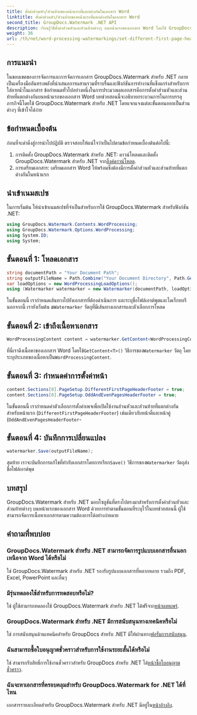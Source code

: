 ```yaml
---
title: ตั้งค่าส่วนหัว/ส่วนท้ายของหน้าแรกที่แตกต่างกันในเอกสาร Word
linktitle: ตั้งค่าส่วนหัว/ส่วนท้ายของหน้าแรกที่แตกต่างกันในเอกสาร Word
second_title: GroupDocs.Watermark .NET API
description: เรียนรู้วิธีตั้งค่าส่วนหัวและส่วนท้ายต่างๆ บนหน้าแรกของเอกสาร Word โดยใช้ GroupDocs.Watermark สำหรับ .NET
weight: 36
url: /th/net/word-processing-watermarkings/set-different-first-page-header-footer-word-docs/
---
```

## การแนะนำ
ในขอบเขตของการจัดการและการจัดการเอกสาร GroupDocs.Watermark สำหรับ .NET กลายเป็นเครื่องมืออันทรงพลังที่นำเสนอการผสานรวมที่ราบรื่นและฟังก์ชันการทำงานที่แข็งแกร่งสำหรับการใส่ลายน้ำในเอกสาร ข้อกำหนดทั่วไปอย่างหนึ่งในการประมวลผลเอกสารคือการตั้งค่าส่วนหัวและส่วนท้ายที่แตกต่างกันบนหน้าแรกของเอกสาร Word บทช่วยสอนนี้จะอธิบายกระบวนการในการบรรลุภารกิจนี้โดยใช้ GroupDocs.Watermark สำหรับ .NET โดยแจกแจงแต่ละขั้นตอนออกเป็นส่วนต่างๆ ที่เข้าใจได้ง่าย
## ข้อกำหนดเบื้องต้น
ก่อนที่จะดำดิ่งสู่การนำไปปฏิบัติ ตรวจสอบให้แน่ใจว่าเป็นไปตามข้อกำหนดเบื้องต้นต่อไปนี้:
1.  การติดตั้ง GroupDocs.Watermark สำหรับ .NET: ดาวน์โหลดและติดตั้ง GroupDocs.Watermark สำหรับ .NET จาก[ลิ้งค์ดาวน์โหลด](https://releases.groupdocs.com/Watermark/net/).
2. การเตรียมเอกสาร: เตรียมเอกสาร Word ให้พร้อมซึ่งต้องมีการตั้งค่าส่วนหัวและส่วนท้ายที่แตกต่างกันในหน้าแรก

## นำเข้าเนมสเปซ
ในการเริ่มต้น ให้นำเข้าเนมสเปซที่จำเป็นสำหรับการใช้ GroupDocs.Watermark สำหรับฟังก์ชัน .NET:
```csharp
using GroupDocs.Watermark.Contents.WordProcessing;
using GroupDocs.Watermark.Options.WordProcessing;
using System.IO;
using System;
```
## ขั้นตอนที่ 1: โหลดเอกสาร
```csharp
string documentPath = "Your Document Path";
string outputFileName = Path.Combine("Your Document Directory", Path.GetFileName(documentPath));
var loadOptions = new WordProcessingLoadOptions();
using (Watermarker watermarker = new Watermarker(documentPath, loadOptions))
```
ในขั้นตอนนี้ เรากำหนดเส้นทางไปยังเอกสารที่ต้องดำเนินการ และระบุชื่อไฟล์เอาต์พุตและไดเร็กทอรี นอกจากนี้ เรายังเริ่มต้น a`Watermarker` วัตถุที่มีเส้นทางเอกสารและตัวเลือกการโหลด
## ขั้นตอนที่ 2: เข้าถึงเนื้อหาเอกสาร
```csharp
WordProcessingContent content = watermarker.GetContent<WordProcessingContent>();
```
 ที่นี่เราดึงเนื้อหาของเอกสาร Word โดยใช้`GetContent<T>()` วิธีการของ`Watermarker` วัตถุ โดยระบุประเภทของเนื้อหาเป็น`WordProcessingContent`.
## ขั้นตอนที่ 3: กำหนดค่าการตั้งค่าหน้า
```csharp
content.Sections[0].PageSetup.DifferentFirstPageHeaderFooter = true;
content.Sections[0].PageSetup.OddAndEvenPagesHeaderFooter = true;
```
ในขั้นตอนนี้ เรากำหนดค่าตัวเลือกการตั้งค่าเพจเพื่อเปิดใช้งานส่วนหัวและส่วนท้ายที่แตกต่างกันสำหรับหน้าแรก (`DifferentFirstPageHeaderFooter`) เช่นเดียวกับหน้าคี่และหน้าคู่ (`OddAndEvenPagesHeaderFooter`-
## ขั้นตอนที่ 4: บันทึกการเปลี่ยนแปลง
```csharp
watermarker.Save(outputFileName);
```
 สุดท้าย เราจะบันทึกการแก้ไขที่ทำกับเอกสารโดยการเรียก`Save()` วิธีการของ`Watermarker` วัตถุส่งชื่อไฟล์เอาต์พุต

## บทสรุป
GroupDocs.Watermark สำหรับ .NET มอบโซลูชันที่ตรงไปตรงมาสำหรับการตั้งค่าส่วนหัวและส่วนท้ายต่างๆ บนหน้าแรกของเอกสาร Word ด้วยการทำตามขั้นตอนที่ระบุไว้ในบทช่วยสอนนี้ ผู้ใช้สามารถจัดการเนื้อหาเอกสารตามความต้องการได้อย่างง่ายดาย
## คำถามที่พบบ่อย
### GroupDocs.Watermark สำหรับ .NET สามารถจัดการรูปแบบเอกสารอื่นนอกเหนือจาก Word ได้หรือไม่
ใช่ GroupDocs.Watermark สำหรับ .NET รองรับรูปแบบเอกสารที่หลากหลาย รวมถึง PDF, Excel, PowerPoint และอื่นๆ
### มีรุ่นทดลองใช้สำหรับการทดสอบหรือไม่?
ใช่ ผู้ใช้สามารถทดลองใช้ GroupDocs.Watermark สำหรับ .NET ได้ฟรีจาก[หน้าเผยแพร่](https://releases.groupdocs.com/).
### GroupDocs.Watermark สำหรับ .NET มีการสนับสนุนทางเทคนิคหรือไม่
 ใช่ การสนับสนุนด้านเทคนิคสำหรับ GroupDocs สำหรับ .NET มีให้ผ่านทาง[ฟอรั่มการสนับสนุน](https://forum.groupdocs.com/c/watermark/19).
### ฉันสามารถซื้อใบอนุญาตชั่วคราวสำหรับการใช้งานระยะสั้นได้หรือไม่
 ใช่ สามารถรับสิทธิ์การใช้งานชั่วคราวสำหรับ GroupDocs สำหรับ .NET ได้[หน้าซื้อใบอนุญาตชั่วคราว](https://purchase.groupdocs.com/temporary-license/).
### ฉันจะหาเอกสารที่ครอบคลุมสำหรับ GroupDocs.Watermark for .NET ได้ที่ไหน
 เอกสารรายละเอียดสำหรับ GroupDocs.Watermark สำหรับ .NET มีอยู่ใน[หน้าอ้างอิง](https://tutorials.groupdocs.com/Watermark/net/).